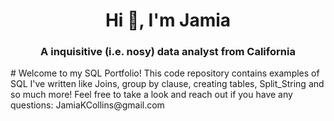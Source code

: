 <h1 align="center">Hi 👋, I'm Jamia</h1>
<h3 align="center">A inquisitive (i.e. nosy) data analyst from California</h3>
# Welcome to my SQL Portfolio! 
This code repository contains examples of SQL I've written like Joins, group by clause, creating tables, Split_String and so much more!
Feel free to take a look and reach out if you have any questions: JamiaKCollins@gmail.com
